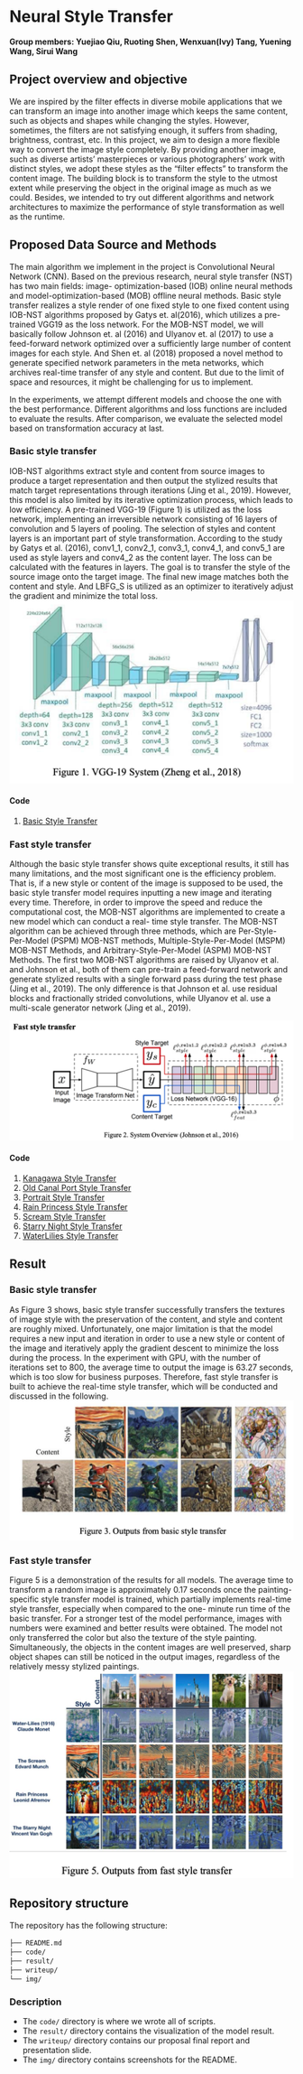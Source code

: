 # Neural Style Transfer

**Group members: Yuejiao Qiu, Ruoting Shen, Wenxuan(Ivy) Tang, Yuening Wang, Sirui Wang**

## Project overview and objective

We are inspired by the filter effects in diverse mobile applications that we can transform an image into another image which keeps the same content, such as objects and shapes while changing the styles. However, sometimes, the filters are not satisfying enough, it suffers from shading, brightness, contrast, etc.
In this project, we aim to design a more flexible way to convert the image style completely. By providing another image, such as diverse artists’ masterpieces or various photographers’ work with distinct styles, we adopt these styles as the “filter effects” to transform the content image. The building block is to transform the style to the utmost extent while preserving the object in the original image as much as we could. Besides, we intended to try out different algorithms and network architectures to maximize the performance of style transformation as well as the runtime.

## Proposed Data Source and Methods

The main algorithm we implement in the project is Convolutional Neural Network (CNN). Based on the previous research, neural style transfer (NST) has two main fields: image- optimization-based (IOB) online neural methods and model-optimization-based (MOB) offline neural methods. Basic style transfer realizes a style render of one fixed style to one fixed content using IOB-NST algorithms proposed by Gatys et. al(2016), which utilizes a pre-trained VGG19 as the loss network. For the MOB-NST model, we will basically follow Johnson et. al (2016) and Ulyanov et. al (2017) to use a feed-forward network optimized over a sufficiently large number of content images for each style. And Shen et. al (2018) proposed a novel method to generate specified network parameters in the meta networks, which archives real-time transfer of any style and content. But due to the limit of space and resources, it might be challenging for us to implement.

In the experiments, we attempt different models and choose the one with the best performance. Different algorithms and loss functions are included to evaluate the results. After comparison, we evaluate the selected model based on transformation accuracy at last.

### Basic style transfer
IOB-NST algorithms extract style and content from source images to produce a target representation and then output the stylized results that match target representations through iterations (Jing et al., 2019). However, this model is also limited by its iterative optimization process, which leads to low efficiency.
A pre-trained VGG-19 (Figure 1) is utilized as the loss network, implementing an irreversible network consisting of 16 layers of convolution and 5 layers of pooling. The selection of styles and content layers is an important part of style transformation. According to the study by Gatys et al. (2016), conv1_1, conv2_1, conv3_1, conv4_1, and conv5_1 are used as style layers and conv4_2 as the content layer. The loss can be calculated with the features in layers. The goal is to transfer the style of the source image onto the target image. The final new image matches both the content and style. And LBFG_S is utilized as an optimizer to iteratively adjust the gradient and minimize the total loss.
![](img/Vgg-19.png)

#### Code
1. [Basic Style Transfer](/code/1_BasicStyleTransfer.ipynb)

### Fast style transfer
Although the basic style transfer shows quite exceptional results, it still has many limitations, and the most significant one is the efficiency problem. That is, if a new style or content of the image is supposed to be used, the basic style transfer model requires inputting a new image and iterating every time. Therefore, in order to improve the speed and reduce the computational cost, the MOB-NST algorithms are implemented to create a new model which can conduct a real- time style transfer.
The MOB-NST algorithm can be achieved through three methods, which are Per-Style- Per-Model (PSPM) MOB-NST methods, Multiple-Style-Per-Model (MSPM) MOB-NST Methods, and Arbitrary-Style-Per-Model (ASPM) MOB-NST Methods. The first two MOB-NST algorithms are raised by Ulyanov et al. and Johnson et al., both of them can pre-train a feed-forward network and generate stylized results with a single forward pass during the test phase (Jing et al., 2019). The only difference is that Johnson et al. use residual blocks and fractionally strided convolutions, while Ulyanov et al. use a multi-scale generator network (Jing et al., 2019).

![](img/fast.png)

#### Code
1. [Kanagawa Style Transfer](code/2_FastTransfer_Kanagawa.ipynb)
2. [Old Canal Port Style Transfer](code/2_FastTransfer_OldCanalPort.ipynb)
3. [Portrait Style Transfer](code/2_FastTransfer_Portrait.ipynb)
4. [Rain Princess Style Transfer](code/2_FastTransfer_RainPrincess.ipynb)
5. [Scream Style Transfer](code/2_FastTransfer_Scream.ipynb)
6. [Starry Night Style Transfer](code/2_FastTransfer_StarryNight.ipynb)
7. [WaterLilies Style Transfer](code/2_FastTransfer_WaterLilies.ipynb)

## Result
### Basic style transfer
As Figure 3 shows, basic style transfer successfully transfers the textures of image style with the preservation of the content, and style and content are roughly mixed. Unfortunately, one major limitation is that the model requires a new input and iteration in order to use a new style or content of the image and iteratively apply the gradient descent to minimize the loss during the process. In the experiment with GPU, with the number of iterations set to 800, the average time to output the image is 63.27 seconds, which is too slow for business purposes. Therefore, fast style transfer is built to achieve the real-time style transfer, which will be conducted and discussed in the following.
![](img/basic_transfer.png)

### Fast style transfer
Figure 5 is a demonstration of the results for all models. The average time to transform a random image is approximately 0.17 seconds once the painting-specific style transfer model is trained, which partially implements real-time style transfer, especially when compared to the one- minute run time of the basic transfer. For a stronger test of the model performance, images with numbers were examined and better results were obtained. The model not only transferred the color but also the texture of the style painting. Simultaneously, the objects in the content images are well preserved, sharp object shapes can still be noticed in the output images, regardless of the relatively messy stylized paintings.
![](img/fast_transfer.png)


## Repository structure

 The repository has the following structure:

```.
├── README.md
├── code/
├── result/
├── writeup/
└── img/

```
### Description

* The `code/` directory is where we wrote all of scripts. 
* The `result/` directory contains the visualization of the model result.
* The `writeup/` directory contains our proposal final report and presentation slide.
* The `img/` directory contains screenshots for the README.